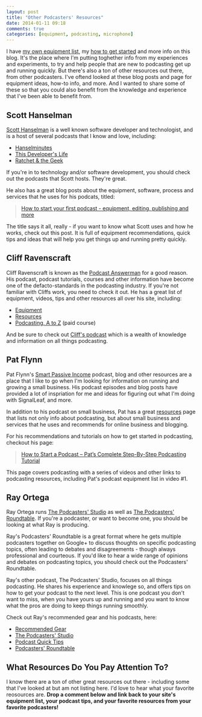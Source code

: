 ```yaml
---
layout: post
title: "Other Podcasters' Resources"
date: 2014-01-11 09:18
comments: true
categories: [equipment, podcasting, microphone]
---
```


I have [my own equipment list](/equipment), my [how to get started](/how-to-podcast)
and more info on this blog. It's the place where I'm putting toghether info
from my experiences and experiments, to try and help people that are new
to podcasting get up and running quickly. But there's also a ton of other
resources out there, from other podcasters. I've oftend looked at these
blog posts and page for equipment ideas, how-to info, and more. And I wanted
to share some of these so that you could also benefit from the knowledge
and experience that I've been able to benefit from.

## Scott Hanselman

[Scott Hanselman](http://hanselman.com) is a well known software developer and technologist, and is
a host of several podcasts that I know and love, including:

* [Hanselminutes](http://hanselminutes.com/)
* [This Developer's Life](http://thisdeveloperslife.com/)
* [Ratchet & the Geek](http://www.ratchetandthegeek.com/)

If you're in to technology and/or software development, you should check out the
podcasts that Scott hosts. They're great. 

He also has a great blog posts about the equipment, software, process and
services that he uses for his podcats, titled:

> [How to start your first podcast - equipment, editing, publishing and more](http://www.hanselman.com/blog/HowToStartYourFirstPodcastEquipmentEditingPublishingAndMore.aspx)

The title says it all, really - if you want to know what Scott uses and how he
works, check out this post. It is full of equipment recommendations, quick tips
and ideas that will help you get things up and running pretty quickly.

## Cliff Ravenscraft

Cliff Ravenscraft is known as the [Podcast Answerman](http://podcastanswerman.com/) 
for a good reason. His podcast, podcast tutorials, courses and other information
have become one of the defacto-standards in the podcasting industry. If you're
not familiar with Cliffs work, you need to check it out. He has a great list of
equipment, videos, tips and other resources all over his site, including:

* [Equipment](http://podcastanswerman.com/equipment/)
* [Resources](http://podcastanswerman.com/resources/)
* [Podcasting, A to Z](http://podcastanswerman.com/atoz/) (paid course)

And be sure to check out [Cliff's podcast](http://podcastanswerman.com/category/podcastanswerman/)
which is a wealth of knowledge and information on all things podcasting.

## Pat Flynn

Pat Flynn's [Smart Passive Income](http://www.smartpassiveincome.com/) podcast,
blog and other resources are a place that I like to go when I'm looking for
information on running and growing a small business. His podcast episodes and
blog posts have provided a lot of inspriation for me and ideas for figuring out
what I'm doing with SignalLeaf, and more. 

In addition to his podcast on small business, Pat has a great [resources](http://www.smartpassiveincome.com/resources/)
 page that lists not only info about podcasting, but about small business and
services that he uses and recommends for online business and blogging.

For his recommendations and tutorials on how to get started in podcasting,
checkout his page:

> [How to Start a Podcast – Pat’s Complete Step-By-Step Podcasting Tutorial](http://www.smartpassiveincome.com/how-to-start-a-podcast-podcasting-tutorial/)

This page covers podcasting with a series of videos and other links to podcasting
resources, including Pat's podcast equipment list in video #1.

## Ray Ortega

Ray Ortega runs [The Podcasters' Studio](http://thepodcastersstudio.com/)
as well as [The Podcasters' Roundtable](http://podcastersroundtable.com/).
If you're a podcaster, or want to become one, you should be looking at what
Ray is producing. 

Ray's Podcasters' Roundtable is a great format where he gets multiple podcasters
together on Google+ to discuss thoughts on specific podcasting topics, often
leading to debates and disagreements - though always professional and
courteous. If you'd like to hear a wide range of opinions and debates on 
podcasting topics, you should check out the Podcasters' Roundtable.

Ray's other podcast, The Podcasters' Studio, focuses on all things podcasting.
He shares his experience and knowlege so, and offers tips on how to get your
podcast to the next level. This is one podcast you don't want to miss, when
you have yours up and running and you want to know what the pros are doing
to keep things running smoothly.

Check out Ray's recommended gear and his podcasts, here:

* [Recommended Gear](http://rayortega.com/gear/)
* [The Podcasters' Studio](http://thepodcastersstudio.com/category/podcasts/thepodcastersstudio/)
* [Podcast Quick Tips](http://thepodcastersstudio.com/category/podcasts/podcastquicktips/)
* [Podcasters' Roundtable](http://podcastersroundtable.com/)

## What Resources Do You Pay Attention To?

I know there are a ton of other great resources out there - including some that
I've looked at but am not listing here. I'd love to hear what your favorite
reosources are. **Drop a comment below and link back to your site's equipment
list, your podcast tips, and your favorite resources from your favorite
podcasters!**
